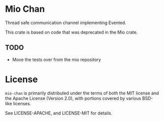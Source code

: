# Mio Chan

Thread safe communication channel implementing Evented.

This crate is based on code that was deprecated in the Mio crate.

## TODO

* Move the tests over from the mio repository

# License

`mio-chan` is primarily distributed under the terms of both the MIT license and
the Apache License (Version 2.0), with portions covered by various BSD-like
licenses.

See LICENSE-APACHE, and LICENSE-MIT for details.
